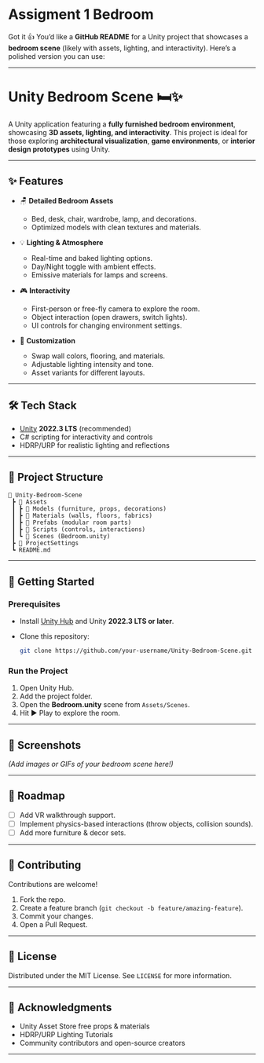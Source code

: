 # Assigment 1 Bedroom
Got it 👍 You’d like a **GitHub README** for a Unity project that showcases a **bedroom scene** (likely with assets, lighting, and interactivity). Here’s a polished version you can use:

---

# Unity Bedroom Scene 🛏️✨

A Unity application featuring a **fully furnished bedroom environment**, showcasing **3D assets, lighting, and interactivity**. This project is ideal for those exploring **architectural visualization**, **game environments**, or **interior design prototypes** using Unity.

---

## ✨ Features

* 🪑 **Detailed Bedroom Assets**

  * Bed, desk, chair, wardrobe, lamp, and decorations.
  * Optimized models with clean textures and materials.

* 💡 **Lighting & Atmosphere**

  * Real-time and baked lighting options.
  * Day/Night toggle with ambient effects.
  * Emissive materials for lamps and screens.

* 🎮 **Interactivity**

  * First-person or free-fly camera to explore the room.
  * Object interaction (open drawers, switch lights).
  * UI controls for changing environment settings.

* 🎨 **Customization**

  * Swap wall colors, flooring, and materials.
  * Adjustable lighting intensity and tone.
  * Asset variants for different layouts.

---

## 🛠️ Tech Stack

* [Unity](https://unity.com/) **2022.3 LTS** (recommended)
* C# scripting for interactivity and controls
* HDRP/URP for realistic lighting and reflections

---

## 📂 Project Structure

```
📁 Unity-Bedroom-Scene
 ┣ 📂 Assets
 ┃ ┣ 📂 Models (furniture, props, decorations)
 ┃ ┣ 📂 Materials (walls, floors, fabrics)
 ┃ ┣ 📂 Prefabs (modular room parts)
 ┃ ┣ 📂 Scripts (controls, interactions)
 ┃ ┗ 📂 Scenes (Bedroom.unity)
 ┣ 📂 ProjectSettings
 ┗ README.md
```

---

## 🚀 Getting Started

### Prerequisites

* Install [Unity Hub](https://unity.com/download) and Unity **2022.3 LTS or later**.
* Clone this repository:

  ```bash
  git clone https://github.com/your-username/Unity-Bedroom-Scene.git
  ```

### Run the Project

1. Open Unity Hub.
2. Add the project folder.
3. Open the **Bedroom.unity** scene from `Assets/Scenes`.
4. Hit ▶️ Play to explore the room.

---

## 📸 Screenshots

*(Add images or GIFs of your bedroom scene here!)*

---

## 📌 Roadmap

* [ ] Add VR walkthrough support.
* [ ] Implement physics-based interactions (throw objects, collision sounds).
* [ ] Add more furniture & decor sets.

---

## 🤝 Contributing

Contributions are welcome!

1. Fork the repo.
2. Create a feature branch (`git checkout -b feature/amazing-feature`).
3. Commit your changes.
4. Open a Pull Request.

---

## 📄 License

Distributed under the MIT License. See `LICENSE` for more information.

---

## 🙌 Acknowledgments

* Unity Asset Store free props & materials
* HDRP/URP Lighting Tutorials
* Community contributors and open-source creators

---




